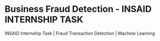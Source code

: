 # Business Fraud Detection - INSAID INTERNSHIP TASK
 INSAID Internship Task | Fraud Transaction Detection | Machine Learning
